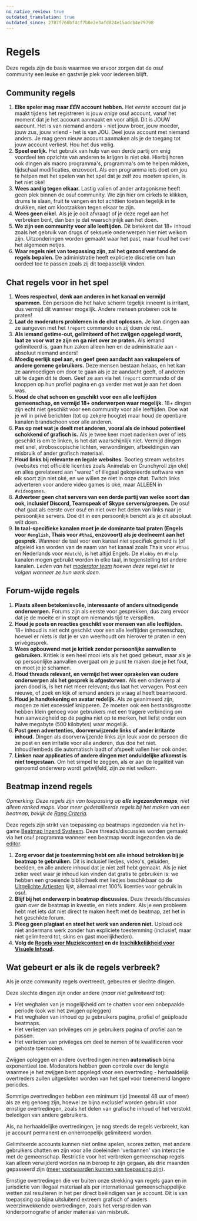 ```yaml
---
no_native_review: true
outdated_translation: true
outdated_since: 2787f766bf4cf7b8e2e3afd824e15adcb4e79798
---
```


# Regels

Deze regels zijn de basis waarmee we ervoor zorgen dat de osu! community een leuke en gastvrije plek voor iedereen blijft.

## Community regels

1. **Elke speler mag maar *ÉÉN* account hebben.** Het *eerste* account dat je maakt tijdens het registreren is jouw *enige* osu! account, vanaf het moment dat je het account aanmaakt en voor altijd. Dit is JOUW aacount. Het is van niemand anders - niet jouw broer, jouw moeder, jouw zus, jouw vriend - het is van JOU. Deel jouw account met niemand anders. Je mag geen nieuw account aanmaken als je de toegang tot jouw account verliest. Hou het dus veilig.
2. **Speel eerlijk.** Het gebruik van hulp van een derde partij om enig voordeel ten opzichte van anderen te krijgen is niet oké. Hierbij horen ook dingen als macro programma's, programma's om te helpen mikken, tijdschaal modificaties, enzovoort. Als een programma iets doet om jou te helpen met het spelen van het spel dat je zelf zou moeten spelen, is het niet oké!
3. **Wees aardig tegen elkaar.** Lastig vallen of ander antagonisme heeft geen plek binnen de osu! community. We zijn hier om cirkels te klikken, drums te slaan, fruit te vangen en tot achttien toetsen tegelijk in te drukken, niet om klootzakken tegen elkaar te zijn.
4. **Wees geen eikel.** Als je je ooit afvraagt of je deze regel aan het verbreken bent, dan ben je dat waarschijnlijk aan het doen.
5. **We zijn een community voor alle leeftijden.** Dit betekent dat 18+ inhoud zoals het gebruik van drugs of seksuele onderwerpen hier niet welkom zijn. Uitzonderingen worden gemaakt waar het past, maar houd het over het algemeen netjes.
6. **Waar regels niet van toepassing zijn, zal het gezond verstand de regels bepalen.** De administratie heeft expliciete discretie om hun oordeel toe te passen zoals zij dit toepasselijk vinden.

## Chat regels voor in het spel

1. **Wees respectvol, denk aan anderen in het kanaal en vermijd spammen.** Eén persoon die het halve scherm tegelijk inneemt is irritant, dus vermijd dit wanneer mogelijk. Andere mensen proberen ook te praten!
2. **Laat de moderators problemen in de chat oplossen.** Je kan dingen aan ze aangeven met het `!report` commando en zij doen de rest.
3. **Als iemand getime-out, gelimiteerd of het zwijgen opgelegd wordt, laat ze voor wat ze zijn en ga niet over ze praten.** Als iemand gelimiteerd is, gaan hun zaken alleen hen en de administratie aan - absoluut niemand anders!
4. **Moedig eerlijk spel aan, en geef geen aandacht aan valsspelers of andere gemene gebruikers.** Deze mensen bestaan helaas, en het kan ze aanmoedigen om door te gaan als je ze aandacht geeft, of anderen uit te dagen dit te doen. Geef ze aan via het `!report` commando of de knoppen op hun profiel pagina en ga verder met wat je aan het doen was.
5. **Houd de chat schoon en geschikt voor een alle leeftijden gemeenschap, en vermijd 18+ onderwerpen waar mogelijk.** 18+ dingen zijn echt niet geschikt voor een community voor alle leeftijden. Doe wat je wil in privé berichten (tot op zekere hoogte) maar houd de openbare kanalen brandschoon voor alle anderen.
6. **Pas op met wat je deelt met anderen, vooral als de inhoud potentieel schokkend of grafisch is.** Als je twee keer moet nadenken over of iets geschikt is om te linken, is het dat waarschijnlijk niet. Vermijd dingen met snel, stroboscopische lichten, verwondingen, afbeeldingen van misbruik of ander grafisch materiaal.
7. **Houd links bij relevante en legale websites.** Bootleg stream websites (websites met officiële licenties zoals Animelab en Crunchyroll zijn oké) en alles gerelateerd aan "warez" of illegaal gekopieerde software van elk soort zijn niet oké, en we willen ze niet in onze chat. Twitch links adverteren voor andere video games is oké, maar ALLEEN in `#videogames`.
8. **Adverteer geen chat servers van een derde partij van welke soort dan ook, inclusief Discord, Teamspeak of Skype servers/groepen.** De osu! chat gaat als eerste over osu! en niet over het delen van links naar je persoonlijke servers. Doe dit in een persoonlijk bericht als je dit absoluut wilt doen.
9. **In taal-specifieke kanalen moet je de dominante taal praten (Engels voor `#english`, Thais voor `#thai`, enzovoort) als je deelneemt aan het gesprek.** Wanneer de taal voor een kanaal niet specifiek gemeld is (of afgeleid kan worden van de naam van het kanaal zoals Thais voor `#thai` en Nederlands voor `#dutch`), is het altijd Engels. De `#lobby` en `#help` kanalen mogen gebruikt worden in elke taal, in tegenstelling tot andere kanalen. *Leden van het [moderator team](/wiki/People/Global_Moderation_Team) hoeven deze regel niet te volgen wanneer ze hun werk doen.*

## Forum-wijde regels

1. **Plaats alleen betekenisvolle, interessante of anders uitnodigende onderwerpen.** Forums zijn als eerste voor gesprekken, dus zorg ervoor dat je de moeite er in stopt om niemands tijd te verspillen.
2. **Houd je posts en reacties geschikt voor mensen van alle leeftijden.** 18+ inhoud is niet echt geschikt voor een alle leeftijden gemeenschap, hoewel er niets is dat je er van weerhoudt om hierover te praten in een privégesprek.
3. **Wees opbouwend met je kritiek zonder persoonlijke aanvallen te gebruiken.** Kritiek is een heel mooi iets als het goed gebeurt, maar als je op persoonlijke aanvallen overgaat om je punt te maken doe je het fout, en moet je je schamen.
4. **Houd threads relevant, en vermijd het weer oprakelen van oudere onderwerpen als het gesprek is afgestorven.** Als een onderwerp al jaren dood is, is het niet meer relevant; dus laat het vervagen. Post een nieuwe, of zoek en kijk of iemand anders je vraag al heeft beantwoord.
5. **Houd je handtekening en avatar redelijk.** Als ze geanimeerd zijn, mogen ze niet excessief knipperen. Ze moeten ook een bestandsgrootte hebben klein genoeg voor gebruikers met een tragere verbinding om hun aanwezigheid op de pagina niet op te merken, het liefst onder een halve megabyte (500 kilobytes) waar mogelijk.
6. **Post geen advertenties, doorverwijzende links of ander irritante inhoud.** Dingen als doorverwijzende links zijn leuk voor de persoon die ze post en een irritatie voor alle anderen, dus doe het niet. Inhoud/embeds die automatisch laadt of afspeelt vallen hier ook onder.
7. **Linken naar applicaties of andere dingen met onduidelijke afkomst is niet toegestaan.** Om het simpel te zeggen, als er aan de legaliteit van genoemd onderwerp wordt getwijfeld, zijn ze niet welkom.

## Beatmap inzend regels

*Opmerking: Deze regels zijn van toepassing op **alle ingezonden maps**, niet alleen ranked maps. Voor meer gedetailleerde regels bij het maken van een beatmap, bekijk de [Rang Criteria](/wiki/Ranking_Criteria).*

Deze regels zijn strikt van toepassing op beatmaps ingezonden via het in-game [Beatmap Inzend Systeem](/wiki/Beatmapping/Beatmap_submission). Deze threads/discussies worden gemaakt via het osu! programma wanneer een beatmap wordt ingezonden via de [editor](/wiki/Client/Beatmap_editor).

1. **Zorg ervoor dat je toestemming hebt om alle inhoud betrokken bij je beatmap te gebruiken.** Dit is inclusief liedjes, video's, geluiden, beelden, en alle andere inhoud dat je niet zelf hebt gemaakt. Als je niet zeker weet waar je inhoud kan vinden dat gratis te gebruiken is: we hebben een groeiende bibliotheek met liedjes beschikbaar op de [Uitgelichte Artiesten](https://osu.ppy.sh/beatmaps/artists/) lijst, allemaal met 100% licenties voor gebruik in osu!.
2. **Blijf bij het onderwerp in beatmap discussies.** Deze threads/discussies gaan over de beatmap in kwestie, en niets anders. Als je een probleem hebt met iets dat niet direct te maken heeft met de beatmap, zet het in het geschikte forum.
3. **Pleeg geen plagiaat en steel het werk van anderen niet.** Upload ook niet andermans werk zonder hun expliciete toestemming (inclusief, maar niet gelimiteerd tot, skins en gast moeilijkheden).
4. **Volg de [Regels voor Muziekcontent](Song_Content_Rules) en de [Inschikkelijkheid voor Visuele Inhoud](Visual_Content_Considerations).**

## Wat gebeurt er als ik de regels verbreek?

Als je onze community regels overtreedt, gebeuren er slechte dingen.

Deze slechte dingen zijn onder andere (*maar niet gelimiteerd tot*):

- Het weghalen van je mogelijkheid om te chatten voor een onbepaalde periode (ook wel het zwijgen opleggen)
- Het weghalen van inhoud op je gebruikers pagina, profiel of geüploade beatmaps.
- Het verliezen van privileges om je gebruikers pagina of profiel aan te passen.
- Het verliezen van privileges om deel te nemen of te kwalificeren voor gehoste toernooien.

Zwijgen opleggen en andere overtredingen nemen **automatisch** bijna exponentieel toe. Moderators hebben geen controle over de lengte waarmee je het zwijgen bent opgelegd voor een overtreding - herhaaldelijk overtreders zullen uitgesloten worden van het spel voor toenemend langere periodes.

Sommige overtredingen hebben een minimum tijd (meestal 48 uur of meer) als ze erg genoeg zijn, hoewel ze bijna exclusief worden gebruikt voor ernstige overtredingen, zoals het delen van grafische inhoud of het verstokt beledigen van andere gebruikers.

Als, na herhaaldelijke overtredingen, je nog steeds de regels verbreekt, kan je account permanent en onherroepelijk gelimiteerd worden.

Gelimiteerde accounts kunnen niet online spelen, scores zetten, met andere gebruikers chatten en zijn voor alle doeleinden 'verbannen' van interactie met de gemeenschap. Restrictie voor het verbreken gemeenschap regels kan alleen verwijderd worden na in beroep te zijn gegaan, als drie maanden gepasseerd zijn ([meer voorwaarden kunnen van toepassing zijn](/wiki/Help_centre/Account_restrictions#common-restriction-reasons-and-cooldowns)).

Ernstige overtredingen die ver buiten onze strekking van regels gaan en in jurisdictie van illegaal materiaal als per internationaal gemeenschappelijke wetten zal resulteren in het per direct beëindigen van je account. Dit is van toepassing op bijna uitsluitend extreem grafisch of anders weerzinwekkende overtredingen, zoals het verspreiden van kinderpornografie of ander materiaal van misbruik.
